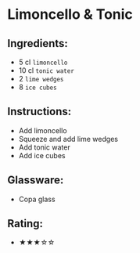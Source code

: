 # Limoncello & Tonic

## Ingredients:
- 5 cl `limoncello`
- 10 cl `tonic water`
- 2 `lime wedges`
- 8 `ice cubes`

## Instructions:
- Add limoncello
- Squeeze and add lime wedges
- Add tonic water
- Add ice cubes

## Glassware:
- Copa glass

## Rating:
- ★★★☆☆